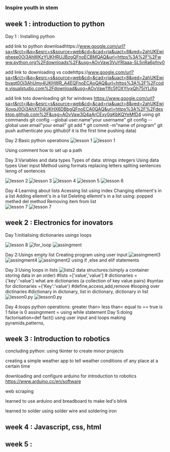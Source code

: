### Inspire youth in stem

## week 1 : introduction to python
Day 1 : Installing python

add link to python downloadhttps://www.google.com/url?sa=t&rct=j&q=&esrc=s&source=web&cd=&cad=rja&uact=8&ved=2ahUKEwiqheee0Oj3AhWKzYUKHRUJBzgQFnoECBMQAQ&url=https%3A%2F%2Fwww.python.org%2Fdownloads%2F&usg=AOvVaw3VuYRIaaa-SL5nRa6pfny0


add link to downloading vs codehttps://www.google.com/url?sa=t&rct=j&q=&esrc=s&source=web&cd=&cad=rja&uact=8&ved=2ahUKEwibvaqt0Oj3AhUmy4UKHWR_A4EQFnoECAoQAQ&url=https%3A%2F%2Fcode.visualstudio.com%2Fdownload&usg=AOvVaw11fc5fOXYIyxQh75jYLjXg


add link toto downloading git for windows
https://www.google.com/url?sa=t&rct=j&q=&esrc=s&source=web&cd=&cad=rja&uact=8&ved=2ahUKEwjXovqJ0Oj3AhXT04UKHX6DBbgQFnoECA0QAQ&url=https%3A%2F%2Fdesktop.github.com%2F&usg=AOvVaw3Q4aArCExy0qKbKQYeMfD4
      using git commands
         git config --global user.name"your username"
         git config --global user.email"your email"
         git add *
         git commit -m"name of program"
         git push 
         authenticate you github(if it is the first time pushing data)

Day 2:Basic python operations
![lesson 1 ](./images/Capture.PNG)
![lesson 1 ](./images/Capture9.PNG)

Using comment 
how to set up a path

Day 3:Variables and data types
Types of data: strings
               integers
Using data types
User input 
Method
using formats
replacing letters 
spliting sentences 
lenng of sentences


![lesson 2 ](./images/Capture4.png)
![lesson 3 ](./images/Capture5.png)
![lesson 4 ](./images/Capture6.png)
![lesson 5 ](./images/Capture7.png)
![lesson 6 ](./images/Capture8.png)

Day 4:Learning about lists 
      Acessing list using index
      Changing ellement's in a list
      Adding ellemnt's in a list
      Deleting ellemnt's in a list using:
                                         popped methed
                                    del method
      Removing item from list         
![lesson 7](./images/Capture2.png)
![lesson 7](./images/Capture3.png)


## week 2 : Electronics for inovators
Day 1:initialising dictionaries
      usings loops
      
![lesson 8](./images/Capture10.png)
![for_loop](./images/Capture11.png)
![assingment](./images/Capture12.png)

Day 2:Usings empty list
      Creating program using user input
![assingment3](./images/Capture13.png)
![assingment4](./images/Capture14.png)
![assingment2](./images/Capture15.png)
      using if ,else and elif statements

Day 3:Using loops in lists
![lists2](./images/Capture16.png) 
 data structures:(simply a container storing data in an order)
    #lists =['value','value'] 
    # dictionaries ={'key':'value'}
 what are dictionaries (a collection of key value pairs) 
#syntax for dictionaries ={'Key':'value'}
#define,access,add,remove
#looping over dictinaries
#dictionary in dictonary, list in dictionary, dictionary in list
![lesson0.py](./images/Capture17.png)
![lesson0.py](./images/Capture18.png)

Day 4:loops 
      python operations:
                        greater than>
                        less than<
                        equal to ==
                        true is 1
                        false is 0
                        assingnment =
      using while statement
Day 5:doing factorisation=def fact()
      usng user input and loops 
      making pyramids,patterns,                          
## week 3 : Introduction to robotics
concluding python: using tkinter to create minor projects

creating a simple weather app to tell weather conditions of any place at a certain time

downloading and configure arduino for introduction to robotics https://www.arduino.cc/en/software

web scraping

learned to use arduino and breadboard to make led's blink

learned to solder using solder wire and soldering iron

## week 4 : Javascript, css, html

## week 5 :